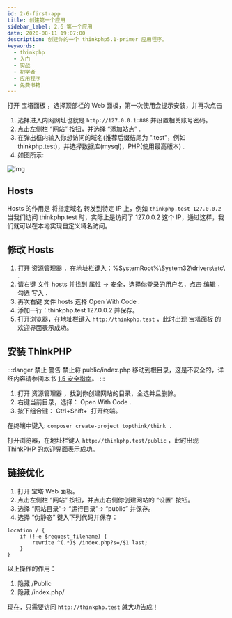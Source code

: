 ```yaml
---
id: 2-6-first-app
title: 创建第一个应用
sidebar_label: 2.6 第一个应用
date: 2020-08-11 19:07:00
description: 创建你的一个 thinkphp5.1-primer 应用程序。
keywords:
  - thinkphp
  - 入门
  - 实战
  - 初学者
  - 应用程序
  - 免费书籍
---
```


打开 宝塔面板 ，选择顶部栏的 Web 面板，第一次使用会提示安装，并再次点击

1. 选择进入内网网址也就是 `http://127.0.0.1:888` 并设置相关账号密码。
2. 点击左侧栏 “网站” 按钮，并选择 “添加站点” .
3. 在弹出框内输入你想访问的域名(推荐后缀结尾为 ".test"，例如 thinkphp.test)，并选择数据库(mysql)，PHP(使用最高版本) .
4. 如图所示:  

![img](https://box.kancloud.cn/d9f2b5321715e5608fd8784e76e0d3aa_562x581.png)

## Hosts

Hosts 的作用是 将指定域名 转发到特定 IP 上，例如 
`thinkphp.test 127.0.0.2`
当我们访问 thinkphp.test 时，实际上是访问了 127.0.0.2 这个 IP，通过这样，我们就可以在本地实现自定义域名访问。

## 修改 Hosts

1. 打开 资源管理器 ，在地址栏键入：%SystemRoot%\System32\drivers\etc\ .
2. 请右键 文件 hosts 并找到 属性 -> 安全，选择你登录的用户名，点击 编辑 ，勾选 写入 .
3. 再次右键 文件 hosts 选择 Open With Code .
4. 添加一行：thinkphp.test 127.0.0.2 并保存。
5. 打开浏览器，在地址栏键入 `http://thinkphp.test` ，此时出现 宝塔面板 的欢迎界面表示成功。

## 安装 ThinkPHP

:::danger 禁止 警告
禁止将 public/index.php 移动到根目录，这是不安全的，详细内容请参阅本书 [1.5 安全指南](../chapter-1/1-5-security-guide)。
:::

1. 打开 资源管理器 ，找到你创建网站的目录，全选并且删除。
2. 右键当前目录，选择： Open With Code .
3. 按下组合键： Ctrl+Shift+` 打开终端。

在终端中键入:
`composer create-project topthink/think .`

打开浏览器，在地址栏键入 `http://thinkphp.test/public` ，此时出现 ThinkPHP 的欢迎界面表示成功。

## 链接优化

1. 打开 宝塔 Web 面板。
2. 点击左侧栏 “网站” 按钮，并点击右侧你创建网站的 “设置” 按钮。
3. 选择 “网站目录”-> “运行目录”-> “public” 并保存。
4. 选择 “伪静态” 键入下列代码并保存：

~~~nginx title="nginx"
location / {
    if (!-e $request_filename) {
        rewrite ^(.*)$ /index.php?s=/$1 last;
    }
}
~~~

以上操作的作用：

1. 隐藏 /Public
2. 隐藏 /index.php/

现在，只需要访问 `http://thinkphp.test` 就大功告成！